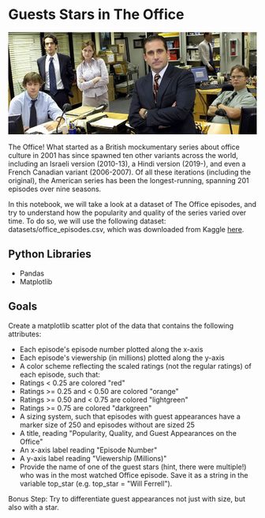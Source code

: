 # Guests Stars in The Office

![The Office](./img/office_cast.jpeg)

The Office! What started as a British mockumentary series about office culture in 2001 has since spawned ten other variants across the world, including an Israeli version (2010-13), a Hindi version (2019-), and even a French Canadian variant (2006-2007). Of all these iterations (including the original), the American series has been the longest-running, spanning 201 episodes over nine seasons.

In this notebook, we will take a look at a dataset of The Office episodes, and try to understand how the popularity and quality of the series varied over time. To do so, we will use the following dataset: datasets/office_episodes.csv, which was downloaded from Kaggle [here](https://www.kaggle.com/datasets/nehaprabhavalkar/the-office-dataset).

## Python Libraries
- Pandas
- Matplotlib

## Goals
Create a matplotlib scatter plot of the data that contains the following attributes:
- Each episode's episode number plotted along the x-axis
- Each episode's viewership (in millions) plotted along the y-axis
- A color scheme reflecting the scaled ratings (not the regular ratings) of each episode, such that:
- Ratings < 0.25 are colored "red"
- Ratings >= 0.25 and < 0.50 are colored "orange"
- Ratings >= 0.50 and < 0.75 are colored "lightgreen"
- Ratings >= 0.75 are colored "darkgreen"
- A sizing system, such that episodes with guest appearances have a marker size of 250 and episodes without are sized 25
- A title, reading "Popularity, Quality, and Guest Appearances on the Office"
- An x-axis label reading "Episode Number"
- A y-axis label reading "Viewership (Millions)"
- Provide the name of one of the guest stars (hint, there were multiple!) who was in the most watched Office episode. Save it as a string in the variable top_star (e.g. top_star = "Will Ferrell").

Bonus Step: Try to differentiate guest appearances not just with size, but also with a star.
